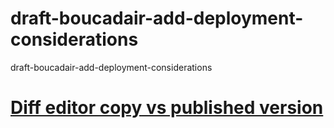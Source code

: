 # draft-boucadair-add-deployment-considerations
draft-boucadair-add-deployment-considerations


# [Diff editor copy vs published version](https://www.ietf.org/rfcdiff?url1=draft-boucadair-add-deployment-considerations&url2=https://raw.githubusercontent.com/boucadair/draft-boucadair-add-deployment-considerations/master/draft-boucadair-add-deployment-considerations.txt)

